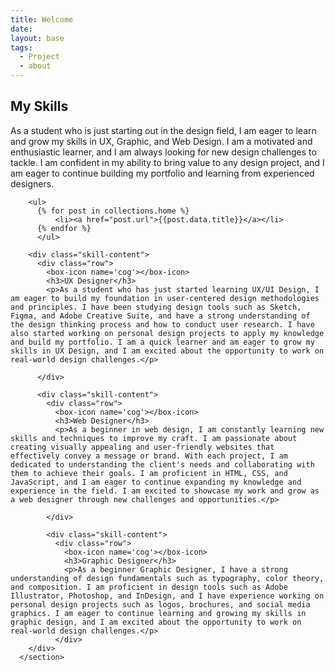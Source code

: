 ```yaml
---
title: Welcome
date: 
layout: base
tags:
  - Project
  - about
---
```

<section class="skills" id="skills">
        <div class="center">
          <h2>My Skills</h2>
          <p>As a student who is just starting out in the design field, I am eager to learn and grow my skills in UX, Graphic, and Web Design. I am a motivated and enthusiastic learner, and I am always looking for new design challenges to tackle. I am confident in my ability to bring value to any design project, and I am eager to continue building my portfolio and learning from experienced designers.</p>
        </div>

        <ul>
          {% for post in collections.home %}
              <li><a href="post.url">{{post.data.title}}</a></li>
          {% endfor %}
          </ul>

        <div class="skill-content">
          <div class="row">
            <box-icon name='cog'></box-icon>
            <h3>UX Designer</h3>
            <p>As a student who has just started learning UX/UI Design, I am eager to build my foundation in user-centered design methodologies and principles. I have been studying design tools such as Sketch, Figma, and Adobe Creative Suite, and have a strong understanding of the design thinking process and how to conduct user research. I have also started working on personal design projects to apply my knowledge and build my portfolio. I am a quick learner and am eager to grow my skills in UX Design, and I am excited about the opportunity to work on real-world design challenges.</p>
      
          </div>
      
          <div class="skill-content">
            <div class="row">
              <box-icon name='cog'></box-icon>
              <h3>Web Designer</h3>
              <p>As a beginner in web design, I am constantly learning new skills and techniques to improve my craft. I am passionate about creating visually appealing and user-friendly websites that effectively convey a message or brand. With each project, I am dedicated to understanding the client's needs and collaborating with them to achieve their goals. I am proficient in HTML, CSS, and JavaScript, and I am eager to continue expanding my knowledge and experience in the field. I am excited to showcase my work and grow as a web designer through new challenges and opportunities.</p>
      
            </div>
      
            <div class="skill-content">
              <div class="row">
                <box-icon name='cog'></box-icon>
                <h3>Graphic Designer</h3>
                <p>As a beginner Graphic Designer, I have a strong understanding of design fundamentals such as typography, color theory, and composition. I am proficient in design tools such as Adobe Illustrator, Photoshop, and InDesign, and I have experience working on personal design projects such as logos, brochures, and social media graphics. I am eager to continue learning and growing my skills in graphic design, and I am excited about the opportunity to work on real-world design challenges.</p>
              </div>
        </div>
      </section>